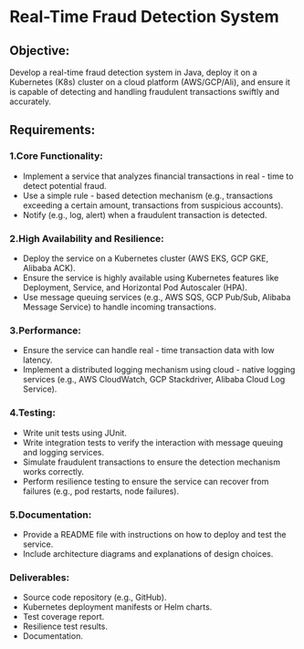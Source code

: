# Real-Time Fraud Detection System
## Objective:
Develop a real-time fraud detection system in Java, deploy it on a Kubernetes (K8s) cluster on a cloud platform (AWS/GCP/Ali), and ensure it is capable of detecting and handling fraudulent transactions swiftly and accurately.
## Requirements:
### 1.Core Functionality:
- Implement a service that analyzes financial transactions in real - time to detect potential fraud.
- Use a simple rule - based detection mechanism (e.g., transactions exceeding a certain amount, transactions from suspicious accounts).
- Notify (e.g., log, alert) when a fraudulent transaction is detected.
### 2.High Availability and Resilience:
- Deploy the service on a Kubernetes cluster (AWS EKS, GCP GKE, Alibaba ACK).
- Ensure the service is highly available using Kubernetes features like Deployment, Service, and Horizontal Pod Autoscaler (HPA).
- Use message queuing services (e.g., AWS SQS, GCP Pub/Sub, Alibaba Message Service) to handle incoming transactions.
### 3.Performance:
- Ensure the service can handle real - time transaction data with low latency.
- Implement a distributed logging mechanism using cloud - native logging services (e.g., AWS CloudWatch, GCP Stackdriver, Alibaba Cloud Log Service).
### 4.Testing:
- Write unit tests using JUnit.
- Write integration tests to verify the interaction with message queuing and logging services.
- Simulate fraudulent transactions to ensure the detection mechanism works correctly.
- Perform resilience testing to ensure the service can recover from failures (e.g., pod restarts, node failures).
### 5.Documentation:
- Provide a README file with instructions on how to deploy and test the service.
- Include architecture diagrams and explanations of design choices.
### Deliverables:
- Source code repository (e.g., GitHub).
- Kubernetes deployment manifests or Helm charts.
- Test coverage report.
- Resilience test results.
- Documentation.
